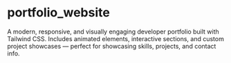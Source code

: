 # portfolio_website
A modern, responsive, and visually engaging developer portfolio built with Tailwind CSS. Includes animated elements, interactive sections, and custom project showcases — perfect for showcasing skills, projects, and contact info.
